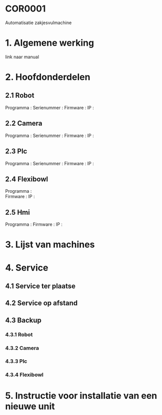 # COR0001
Automatisatie zakjesvulmachine

# 1. Algemene werking


link naar manual

# 2. Hoofdonderdelen

## 2.1 Robot 
Programma :
Serienummer :
Firmware :
IP : 

## 2.2 Camera
Programma :
Serienummer :
Firmware :
IP : 

## 2.3 Plc
Programma :
Serienummer :
Firmware :
IP : 

## 2.4 Flexibowl
Programma :  
Firmware :
IP :

## 2.5 Hmi
Programma : 
Firmware :
IP :


# 3. Lijst van machines

# 4. Service 

## 4.1 Service ter plaatse

## 4.2 Service op afstand

## 4.3 Backup 

### 4.3.1 Robot
### 4.3.2 Camera
### 4.3.3 Plc
### 4.3.4 Flexibowl

# 5. Instructie voor installatie van een nieuwe unit




